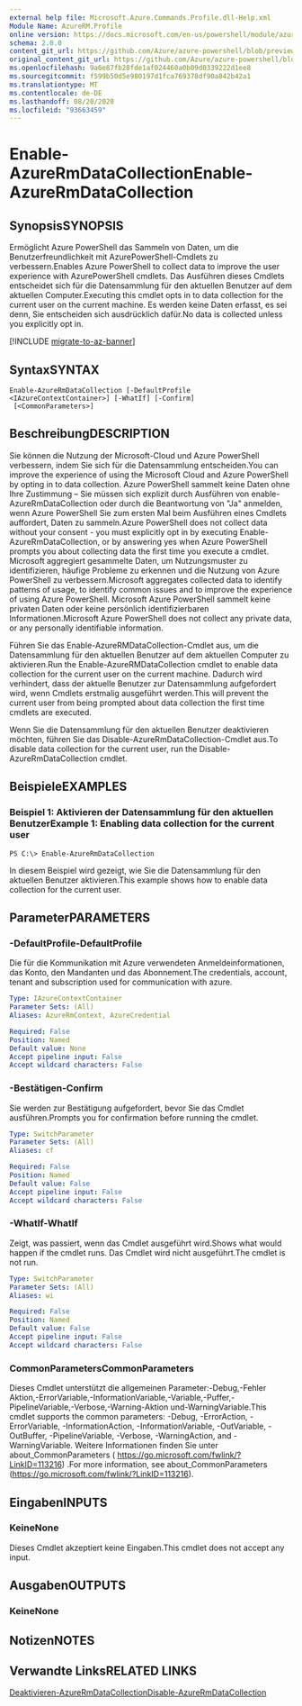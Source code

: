 ```yaml
---
external help file: Microsoft.Azure.Commands.Profile.dll-Help.xml
Module Name: AzureRM.Profile
online version: https://docs.microsoft.com/en-us/powershell/module/azurerm.profile/enable-azurermdatacollection
schema: 2.0.0
content_git_url: https://github.com/Azure/azure-powershell/blob/preview/src/ResourceManager/Profile/Commands.Profile/help/Enable-AzureRmDataCollection.md
original_content_git_url: https://github.com/Azure/azure-powershell/blob/preview/src/ResourceManager/Profile/Commands.Profile/help/Enable-AzureRmDataCollection.md
ms.openlocfilehash: 9a6e87fb28fde1af024460a0b09d0339222d1ee8
ms.sourcegitcommit: f599b50d5e980197d1fca769378df90a842b42a1
ms.translationtype: MT
ms.contentlocale: de-DE
ms.lasthandoff: 08/20/2020
ms.locfileid: "93663459"
---
```

# <span data-ttu-id="c536c-101">Enable-AzureRmDataCollection</span><span class="sxs-lookup"><span data-stu-id="c536c-101">Enable-AzureRmDataCollection</span></span>

## <span data-ttu-id="c536c-102">Synopsis</span><span class="sxs-lookup"><span data-stu-id="c536c-102">SYNOPSIS</span></span>
<span data-ttu-id="c536c-103">Ermöglicht Azure PowerShell das Sammeln von Daten, um die Benutzerfreundlichkeit mit AzurePowerShell-Cmdlets zu verbessern.</span><span class="sxs-lookup"><span data-stu-id="c536c-103">Enables Azure PowerShell to collect data to improve the user experience with AzurePowerShell cmdlets.</span></span>
<span data-ttu-id="c536c-104">Das Ausführen dieses Cmdlets entscheidet sich für die Datensammlung für den aktuellen Benutzer auf dem aktuellen Computer.</span><span class="sxs-lookup"><span data-stu-id="c536c-104">Executing this cmdlet opts in to data collection for the current user on the current machine.</span></span>
<span data-ttu-id="c536c-105">Es werden keine Daten erfasst, es sei denn, Sie entscheiden sich ausdrücklich dafür.</span><span class="sxs-lookup"><span data-stu-id="c536c-105">No data is collected unless you explicitly opt in.</span></span>

[!INCLUDE [migrate-to-az-banner](../../includes/migrate-to-az-banner.md)]

## <span data-ttu-id="c536c-106">Syntax</span><span class="sxs-lookup"><span data-stu-id="c536c-106">SYNTAX</span></span>

```
Enable-AzureRmDataCollection [-DefaultProfile <IAzureContextContainer>] [-WhatIf] [-Confirm]
 [<CommonParameters>]
```

## <span data-ttu-id="c536c-107">Beschreibung</span><span class="sxs-lookup"><span data-stu-id="c536c-107">DESCRIPTION</span></span>
<span data-ttu-id="c536c-108">Sie können die Nutzung der Microsoft-Cloud und Azure PowerShell verbessern, indem Sie sich für die Datensammlung entscheiden.</span><span class="sxs-lookup"><span data-stu-id="c536c-108">You can improve the experience of using the Microsoft Cloud and Azure PowerShell by opting in to data collection.</span></span>
<span data-ttu-id="c536c-109">Azure PowerShell sammelt keine Daten ohne Ihre Zustimmung – Sie müssen sich explizit durch Ausführen von enable-AzureRmDataCollection oder durch die Beantwortung von "Ja" anmelden, wenn Azure PowerShell Sie zum ersten Mal beim Ausführen eines Cmdlets auffordert, Daten zu sammeln.</span><span class="sxs-lookup"><span data-stu-id="c536c-109">Azure PowerShell does not collect data without your consent - you must explicitly opt in by executing Enable-AzureRmDataCollection, or by answering yes when Azure PowerShell prompts you about collecting data the first time you execute a cmdlet.</span></span>
<span data-ttu-id="c536c-110">Microsoft aggregiert gesammelte Daten, um Nutzungsmuster zu identifizieren, häufige Probleme zu erkennen und die Nutzung von Azure PowerShell zu verbessern.</span><span class="sxs-lookup"><span data-stu-id="c536c-110">Microsoft aggregates collected data to identify patterns of usage, to identify common issues and to improve the experience of using Azure PowerShell.</span></span>
<span data-ttu-id="c536c-111">Microsoft Azure PowerShell sammelt keine privaten Daten oder keine persönlich identifizierbaren Informationen.</span><span class="sxs-lookup"><span data-stu-id="c536c-111">Microsoft Azure PowerShell does not collect any private data, or any personally identifiable information.</span></span>

<span data-ttu-id="c536c-112">Führen Sie das Enable-AzureRMDataCollection-Cmdlet aus, um die Datensammlung für den aktuellen Benutzer auf dem aktuellen Computer zu aktivieren.</span><span class="sxs-lookup"><span data-stu-id="c536c-112">Run the Enable-AzureRMDataCollection cmdlet to enable data collection for the current user on the current machine.</span></span>
<span data-ttu-id="c536c-113">Dadurch wird verhindert, dass der aktuelle Benutzer zur Datensammlung aufgefordert wird, wenn Cmdlets erstmalig ausgeführt werden.</span><span class="sxs-lookup"><span data-stu-id="c536c-113">This will prevent the current user from being prompted about data collection the first time cmdlets are executed.</span></span>

<span data-ttu-id="c536c-114">Wenn Sie die Datensammlung für den aktuellen Benutzer deaktivieren möchten, führen Sie das Disable-AzureRmDataCollection-Cmdlet aus.</span><span class="sxs-lookup"><span data-stu-id="c536c-114">To disable data collection for the current user, run the Disable-AzureRmDataCollection cmdlet.</span></span>

## <span data-ttu-id="c536c-115">Beispiele</span><span class="sxs-lookup"><span data-stu-id="c536c-115">EXAMPLES</span></span>

### <span data-ttu-id="c536c-116">Beispiel 1: Aktivieren der Datensammlung für den aktuellen Benutzer</span><span class="sxs-lookup"><span data-stu-id="c536c-116">Example 1: Enabling data collection for the current user</span></span>
```
PS C:\> Enable-AzureRmDataCollection
```

<span data-ttu-id="c536c-117">In diesem Beispiel wird gezeigt, wie Sie die Datensammlung für den aktuellen Benutzer aktivieren.</span><span class="sxs-lookup"><span data-stu-id="c536c-117">This example shows how to enable data collection for the current user.</span></span>

## <span data-ttu-id="c536c-118">Parameter</span><span class="sxs-lookup"><span data-stu-id="c536c-118">PARAMETERS</span></span>

### <span data-ttu-id="c536c-119">-DefaultProfile</span><span class="sxs-lookup"><span data-stu-id="c536c-119">-DefaultProfile</span></span>
<span data-ttu-id="c536c-120">Die für die Kommunikation mit Azure verwendeten Anmeldeinformationen, das Konto, den Mandanten und das Abonnement.</span><span class="sxs-lookup"><span data-stu-id="c536c-120">The credentials, account, tenant and subscription used for communication with azure.</span></span>

```yaml
Type: IAzureContextContainer
Parameter Sets: (All)
Aliases: AzureRmContext, AzureCredential

Required: False
Position: Named
Default value: None
Accept pipeline input: False
Accept wildcard characters: False
```

### <span data-ttu-id="c536c-121">-Bestätigen</span><span class="sxs-lookup"><span data-stu-id="c536c-121">-Confirm</span></span>
<span data-ttu-id="c536c-122">Sie werden zur Bestätigung aufgefordert, bevor Sie das Cmdlet ausführen.</span><span class="sxs-lookup"><span data-stu-id="c536c-122">Prompts you for confirmation before running the cmdlet.</span></span>

```yaml
Type: SwitchParameter
Parameter Sets: (All)
Aliases: cf

Required: False
Position: Named
Default value: False
Accept pipeline input: False
Accept wildcard characters: False
```

### <span data-ttu-id="c536c-123">-WhatIf</span><span class="sxs-lookup"><span data-stu-id="c536c-123">-WhatIf</span></span>
<span data-ttu-id="c536c-124">Zeigt, was passiert, wenn das Cmdlet ausgeführt wird.</span><span class="sxs-lookup"><span data-stu-id="c536c-124">Shows what would happen if the cmdlet runs.</span></span> <span data-ttu-id="c536c-125">Das Cmdlet wird nicht ausgeführt.</span><span class="sxs-lookup"><span data-stu-id="c536c-125">The cmdlet is not run.</span></span>

```yaml
Type: SwitchParameter
Parameter Sets: (All)
Aliases: wi

Required: False
Position: Named
Default value: False
Accept pipeline input: False
Accept wildcard characters: False
```

### <span data-ttu-id="c536c-126">CommonParameters</span><span class="sxs-lookup"><span data-stu-id="c536c-126">CommonParameters</span></span>
<span data-ttu-id="c536c-127">Dieses Cmdlet unterstützt die allgemeinen Parameter:-Debug,-Fehler Aktion,-ErrorVariable,-InformationVariable,-Variable,-Puffer,-PipelineVariable,-Verbose,-Warning-Aktion und-WarningVariable.</span><span class="sxs-lookup"><span data-stu-id="c536c-127">This cmdlet supports the common parameters: -Debug, -ErrorAction, -ErrorVariable, -InformationAction, -InformationVariable, -OutVariable, -OutBuffer, -PipelineVariable, -Verbose, -WarningAction, and -WarningVariable.</span></span> <span data-ttu-id="c536c-128">Weitere Informationen finden Sie unter about_CommonParameters ( https://go.microsoft.com/fwlink/?LinkID=113216) .</span><span class="sxs-lookup"><span data-stu-id="c536c-128">For more information, see about_CommonParameters (https://go.microsoft.com/fwlink/?LinkID=113216).</span></span>

## <span data-ttu-id="c536c-129">Eingaben</span><span class="sxs-lookup"><span data-stu-id="c536c-129">INPUTS</span></span>

### <span data-ttu-id="c536c-130">Keine</span><span class="sxs-lookup"><span data-stu-id="c536c-130">None</span></span>
<span data-ttu-id="c536c-131">Dieses Cmdlet akzeptiert keine Eingaben.</span><span class="sxs-lookup"><span data-stu-id="c536c-131">This cmdlet does not accept any input.</span></span>

## <span data-ttu-id="c536c-132">Ausgaben</span><span class="sxs-lookup"><span data-stu-id="c536c-132">OUTPUTS</span></span>

### <span data-ttu-id="c536c-133">Keine</span><span class="sxs-lookup"><span data-stu-id="c536c-133">None</span></span>

## <span data-ttu-id="c536c-134">Notizen</span><span class="sxs-lookup"><span data-stu-id="c536c-134">NOTES</span></span>

## <span data-ttu-id="c536c-135">Verwandte Links</span><span class="sxs-lookup"><span data-stu-id="c536c-135">RELATED LINKS</span></span>

[<span data-ttu-id="c536c-136">Deaktivieren-AzureRmDataCollection</span><span class="sxs-lookup"><span data-stu-id="c536c-136">Disable-AzureRmDataCollection</span></span>](./Disable-AzureRmDataCollection.md)

